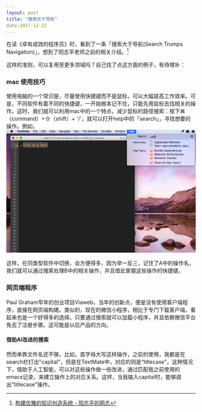 ```yaml
---
layout: post
title: "搜索优于导航"
date:2017-12-22
---
```


在读《卓有成效的程序员》时，看到了一条「搜索大于导航(Search Trumps Navigation)」，想到了阳志平老师之前的相关介绍。[^1]

这样的准则，可以复用至更多领域吗？自己找了点这方面的例子，有待增补：
### mac 使用技巧
使用电脑的一个常识是，尽量使用快捷键而不是鼠标，可以大幅提高工作效率。可是，不同软件有着不同的快捷键，一开始根本记不住，只能先用鼠标去找相关的操作。这时，我们就可以利用mac中的一个特点，减少鼠标的路径搜索：按下⌘（command）+⇧（shift）+ '/'，就可以打开help中的「search」，寻找想要的操作。例如，
![](https://github.com/terrificjhony/image_store/blob/master/search%20trumps%20navigation.png?raw=true)

这样，在同类型软件中切换，会方便得多，因为举一反三，记住了A中的操作名，我们就可以通过搜索处理B中的相关操作，并且借此掌握这些操作的快捷键。


### 网页端程序
Paul Graham早年的创业项目Viaweb，当年的创新点，便是没有使用客户端程序，直接在网页端构建。类似的，现在的微信小程序，相比于专门下载客户端，看起来也是一个好得多的选择。只要通过搜索就可以加载小程序，并且依赖微信平台免去了注册步骤。这可能是以后产品的方向。


#### 借助AI改进的搜索
然而单靠文件名还不够，比如，首字母大写这样操作，之前的使用，我都是在search栏打出"capital"，但是在TextMate中，对应的则是“titlecase”，这种情况下，借助于人工智能，可以对这些操作做一些改进，通过匹配我之前使用的emacs记录，来建立操作上的对应关系。这样，当我输入capital时，能够调出"titlecase"操作。

[^1]:[构建优雅的知识创造系统 - 阳志平的网志](http://www.yangzhiping.com/psy/yang-KnowledgeSystem.html)
